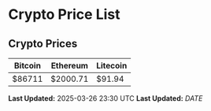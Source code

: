 # Crypto Price List

## Crypto Prices
| Bitcoin | Ethereum | Litecoin |
| ------- | -------- | -------- |
| $86711 | $2000.71 | $91.94 |
**Last Updated:** 2025-03-26 23:30 UTC
**Last Updated:** $DATE$
